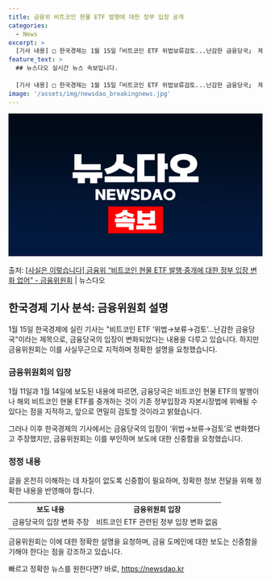 ```yaml
---
title: 금융위 비트코인 현물 ETF 발행에 대한 정부 입장 공개
categories:
  - News
excerpt: >
  [기사 내용] □ 한국경제는 1월 15일「비트코인 ETF 위법보류검토...난감한 금융당국」 제하의 기사에서 …
feature_text: >
  ## 뉴스다오 실시간 뉴스 속보입니다.

  [기사 내용] □ 한국경제는 1월 15일「비트코인 ETF 위법보류검토...난감한 금융당국」 제하의 기사에서 …
image: '/assets/img/newsdao_breakingnews.jpg'
---
```


![뉴스다오 속보](/assets/img/newsdao_breakingnews.jpg)

<p>출처: <a href="https://newsdao.kr/2997" rel="dofollow">[사실은 이렇습니다] 금융위 “비트코인 현물 ETF 발행·중개에 대한 정부 입장 변화 없어” - 금융위원회</a> | 뉴스다오</p>

<h2 data-ke-size="size26">한국경제 기사 분석: 금융위원회 설명</h2>

<p data-ke-size="size16">1월 15일 한국경제에 실린 기사는 "비트코인 ETF ‘위법→보류→검토’...난감한 금융당국"이라는 제목으로, 금융당국의 입장이 변화되었다는 내용을 다루고 있습니다. 하지만 금융위원회는 이를 사실무근으로 지적하며 정확한 설명을 요청했습니다.</p>

<h3 data-ke-size="size24">금융위원회의 입장</h3>

<p data-ke-size="size16">1월 11일과 1월 14일에 보도된 내용에 따르면, 금융당국은 비트코인 현물 ETF의 발행이나 해외 비트코인 현물 ETF를 중개하는 것이 기존 정부입장과 자본시장법에 위배될 수 있다는 점을 지적하고, 앞으로 면밀히 검토할 것이라고 밝혔습니다.</p>

<p data-ke-size="size16">그러나 이후 한국경제의 기사에서는 금융당국의 입장이 ‘위법→보류→검토’로 변화했다고 주장했지만, 금융위원회는 이를 부인하며 보도에 대한 신중함을 요청했습니다.</p>

<h3 data-ke-size="size24">정정 내용</h3>

<p data-ke-size="size16">글을 온전히 이해하는 데 차질이 없도록 신중함이 필요하며, 정확한 정보 전달을 위해 정확한 내용을 반영해야 합니다.</p>

<table>
	<tr>
		<td style="text-align: center; height: 17px;"><b>보도 내용</b></td>
		<td style="text-align: center; height: 17px;"><b>금융위원회 입장</b></td>
	</tr>
	<tr>
		<td style="text-align: center; height: 17px;">금융당국의 입장 변화 주장</td>
		<td style="text-align: center; height: 17px;">비트코인 ETF 관련된 정부 입장 변화 없음</td>
	</tr>
</table>

<p data-ke-size="size16">금융위원회는 이에 대한 정확한 설명을 요청하며, 금융 도메인에 대한 보도는 신중함을 기해야 한다는 점을 강조하고 있습니다.</p> 

빠르고 정확한 뉴스를 원한다면? 바로, <a href="https://newsdao.kr" rel="dofollow">https://newsdao.kr</a>


    
